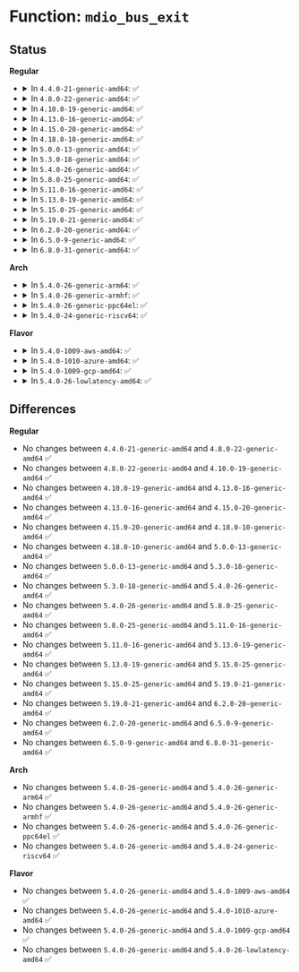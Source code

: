 # Function: <code>mdio_bus_exit</code>

## Status
<b>Regular</b>
<ul>
<li>
<details>
<summary>In <code>4.4.0-21-generic-amd64</code>: ✅</summary>

```c
void mdio_bus_exit()
```

```json
{
  "name": "mdio_bus_exit",
  "collision_type": "Unique Global",
  "inline_type": "No",
  "funcs": [
    {
      "addr": 18446744071585059312,
      "name": "mdio_bus_exit",
      "external": true,
      "loc": "drivers/net/phy/mdio_bus.c:689",
      "file": "drivers/net/phy/mdio_bus.c",
      "inline": "seen, unknown",
      "caller_inline": [],
      "caller_func": [
        "drivers/net/phy/phy_device.c:phy_exit"
      ]
    }
  ],
  "symbols": [
    {
      "addr": 18446744071585059312,
      "name": "mdio_bus_exit",
      "section": ".text",
      "bind": "STB_GLOBAL",
      "size": 35
    }
  ]
}
```
</details>
</li>
<li>
<details>
<summary>In <code>4.8.0-22-generic-amd64</code>: ✅</summary>

```c
void mdio_bus_exit()
```

```json
{
  "name": "mdio_bus_exit",
  "collision_type": "Unique Global",
  "inline_type": "No",
  "funcs": [
    {
      "addr": 18446744071585447568,
      "name": "mdio_bus_exit",
      "external": true,
      "loc": "drivers/net/phy/mdio_bus.c:637",
      "file": "drivers/net/phy/mdio_bus.c",
      "inline": "seen, unknown",
      "caller_inline": [],
      "caller_func": [
        "drivers/net/phy/phy_device.c:phy_exit"
      ]
    }
  ],
  "symbols": [
    {
      "addr": 18446744071585447568,
      "name": "mdio_bus_exit",
      "section": ".text",
      "bind": "STB_GLOBAL",
      "size": 35
    }
  ]
}
```
</details>
</li>
<li>
<details>
<summary>In <code>4.10.0-19-generic-amd64</code>: ✅</summary>

```c
void mdio_bus_exit()
```

```json
{
  "name": "mdio_bus_exit",
  "collision_type": "Unique Global",
  "inline_type": "No",
  "funcs": [
    {
      "addr": 18446744071585650768,
      "name": "mdio_bus_exit",
      "external": true,
      "loc": "drivers/net/phy/mdio_bus.c:648",
      "file": "drivers/net/phy/mdio_bus.c",
      "inline": "seen, unknown",
      "caller_inline": [],
      "caller_func": [
        "drivers/net/phy/phy_device.c:phy_exit"
      ]
    }
  ],
  "symbols": [
    {
      "addr": 18446744071585650768,
      "name": "mdio_bus_exit",
      "section": ".text",
      "bind": "STB_GLOBAL",
      "size": 35
    }
  ]
}
```
</details>
</li>
<li>
<details>
<summary>In <code>4.13.0-16-generic-amd64</code>: ✅</summary>

```c
void mdio_bus_exit()
```

```json
{
  "name": "mdio_bus_exit",
  "collision_type": "Unique Global",
  "inline_type": "No",
  "funcs": [
    {
      "addr": 18446744071585735536,
      "name": "mdio_bus_exit",
      "external": true,
      "loc": "drivers/net/phy/mdio_bus.c:714",
      "file": "drivers/net/phy/mdio_bus.c",
      "inline": "seen, unknown",
      "caller_inline": [],
      "caller_func": [
        "drivers/net/phy/phy_device.c:phy_exit"
      ]
    }
  ],
  "symbols": [
    {
      "addr": 18446744071585735536,
      "name": "mdio_bus_exit",
      "section": ".text",
      "bind": "STB_GLOBAL",
      "size": 35
    }
  ]
}
```
</details>
</li>
<li>
<details>
<summary>In <code>4.15.0-20-generic-amd64</code>: ✅</summary>

```c
void mdio_bus_exit()
```

```json
{
  "name": "mdio_bus_exit",
  "collision_type": "Unique Global",
  "inline_type": "No",
  "funcs": [
    {
      "addr": 18446744071586169200,
      "name": "mdio_bus_exit",
      "external": true,
      "loc": "drivers/net/phy/mdio_bus.c:715",
      "file": "drivers/net/phy/mdio_bus.c",
      "inline": "seen, unknown",
      "caller_inline": [],
      "caller_func": [
        "drivers/net/phy/phy_device.c:phy_exit"
      ]
    }
  ],
  "symbols": [
    {
      "addr": 18446744071586169200,
      "name": "mdio_bus_exit",
      "section": ".text",
      "bind": "STB_GLOBAL",
      "size": 35
    }
  ]
}
```
</details>
</li>
<li>
<details>
<summary>In <code>4.18.0-10-generic-amd64</code>: ✅</summary>

```c
void mdio_bus_exit()
```

```json
{
  "name": "mdio_bus_exit",
  "collision_type": "Unique Global",
  "inline_type": "No",
  "funcs": [
    {
      "addr": 18446744071586420784,
      "name": "mdio_bus_exit",
      "external": true,
      "loc": "drivers/net/phy/mdio_bus.c:743",
      "file": "drivers/net/phy/mdio_bus.c",
      "inline": "seen, unknown",
      "caller_inline": [],
      "caller_func": [
        "drivers/net/phy/phy_device.c:phy_exit",
        "drivers/net/phy/phy_device.c:phy_init"
      ]
    }
  ],
  "symbols": [
    {
      "addr": 18446744071586420784,
      "name": "mdio_bus_exit",
      "section": ".text",
      "bind": "STB_GLOBAL",
      "size": 35
    }
  ]
}
```
</details>
</li>
<li>
<details>
<summary>In <code>5.0.0-13-generic-amd64</code>: ✅</summary>

```c
void mdio_bus_exit()
```

```json
{
  "name": "mdio_bus_exit",
  "collision_type": "Unique Global",
  "inline_type": "No",
  "funcs": [
    {
      "addr": 18446744071586565968,
      "name": "mdio_bus_exit",
      "external": true,
      "loc": "drivers/net/phy/mdio_bus.c:742",
      "file": "drivers/net/phy/mdio_bus.c",
      "inline": "seen, unknown",
      "caller_inline": [],
      "caller_func": [
        "drivers/net/phy/phy_device.c:phy_exit",
        "drivers/net/phy/phy_device.c:phy_init"
      ]
    }
  ],
  "symbols": [
    {
      "addr": 18446744071586565968,
      "name": "mdio_bus_exit",
      "section": ".text",
      "bind": "STB_GLOBAL",
      "size": 35
    }
  ]
}
```
</details>
</li>
<li>
<details>
<summary>In <code>5.3.0-18-generic-amd64</code>: ✅</summary>

```c
void mdio_bus_exit()
```

```json
{
  "name": "mdio_bus_exit",
  "collision_type": "Unique Global",
  "inline_type": "No",
  "funcs": [
    {
      "addr": 18446744071586816928,
      "name": "mdio_bus_exit",
      "external": true,
      "loc": "drivers/net/phy/mdio_bus.c:759",
      "file": "drivers/net/phy/mdio_bus.c",
      "inline": "seen, unknown",
      "caller_inline": [],
      "caller_func": [
        "drivers/net/phy/phy_device.c:phy_exit",
        "drivers/net/phy/phy_device.c:phy_init"
      ]
    }
  ],
  "symbols": [
    {
      "addr": 18446744071586816928,
      "name": "mdio_bus_exit",
      "section": ".text",
      "bind": "STB_GLOBAL",
      "size": 35
    }
  ]
}
```
</details>
</li>
<li>
<details>
<summary>In <code>5.4.0-26-generic-amd64</code>: ✅</summary>

```c
void mdio_bus_exit()
```

```json
{
  "name": "mdio_bus_exit",
  "collision_type": "Unique Global",
  "inline_type": "No",
  "funcs": [
    {
      "addr": 18446744071586963104,
      "name": "mdio_bus_exit",
      "external": true,
      "loc": "drivers/net/phy/mdio_bus.c:751",
      "file": "drivers/net/phy/mdio_bus.c",
      "inline": "seen, unknown",
      "caller_inline": [],
      "caller_func": [
        "drivers/net/phy/phy_device.c:phy_exit",
        "drivers/net/phy/phy_device.c:phy_init"
      ]
    }
  ],
  "symbols": [
    {
      "addr": 18446744071586963104,
      "name": "mdio_bus_exit",
      "section": ".text",
      "bind": "STB_GLOBAL",
      "size": 35
    }
  ]
}
```
</details>
</li>
<li>
<details>
<summary>In <code>5.8.0-25-generic-amd64</code>: ✅</summary>

```c
void mdio_bus_exit()
```

```json
{
  "name": "mdio_bus_exit",
  "collision_type": "Unique Global",
  "inline_type": "No",
  "funcs": [
    {
      "addr": 18446744071587784384,
      "name": "mdio_bus_exit",
      "external": true,
      "loc": "drivers/net/phy/mdio_bus.c:1078",
      "file": "drivers/net/phy/mdio_bus.c",
      "inline": "seen, unknown",
      "caller_inline": [],
      "caller_func": [
        "drivers/net/phy/phy_device.c:phy_exit",
        "drivers/net/phy/phy_device.c:phy_init"
      ]
    }
  ],
  "symbols": [
    {
      "addr": 18446744071587784384,
      "name": "mdio_bus_exit",
      "section": ".text",
      "bind": "STB_GLOBAL",
      "size": 35
    }
  ]
}
```
</details>
</li>
<li>
<details>
<summary>In <code>5.11.0-16-generic-amd64</code>: ✅</summary>

```c
void mdio_bus_exit()
```

```json
{
  "name": "mdio_bus_exit",
  "collision_type": "Unique Global",
  "inline_type": "No",
  "funcs": [
    {
      "addr": 18446744071587842976,
      "name": "mdio_bus_exit",
      "external": true,
      "loc": "drivers/net/phy/mdio_bus.c:1007",
      "file": "drivers/net/phy/mdio_bus.c",
      "inline": "seen, unknown",
      "caller_inline": [],
      "caller_func": [
        "drivers/net/phy/phy_device.c:phy_exit",
        "drivers/net/phy/phy_device.c:phy_init"
      ]
    }
  ],
  "symbols": [
    {
      "addr": 18446744071587842976,
      "name": "mdio_bus_exit",
      "section": ".text",
      "bind": "STB_GLOBAL",
      "size": 35
    }
  ]
}
```
</details>
</li>
<li>
<details>
<summary>In <code>5.13.0-19-generic-amd64</code>: ✅</summary>

```c
void mdio_bus_exit()
```

```json
{
  "name": "mdio_bus_exit",
  "collision_type": "Unique Global",
  "inline_type": "No",
  "funcs": [
    {
      "addr": 18446744071587722400,
      "name": "mdio_bus_exit",
      "external": true,
      "loc": "drivers/net/phy/mdio_bus.c:1006",
      "file": "drivers/net/phy/mdio_bus.c",
      "inline": "seen, unknown",
      "caller_inline": [],
      "caller_func": [
        "drivers/net/phy/phy_device.c:phy_exit",
        "drivers/net/phy/phy_device.c:phy_init"
      ]
    }
  ],
  "symbols": [
    {
      "addr": 18446744071587722400,
      "name": "mdio_bus_exit",
      "section": ".text",
      "bind": "STB_GLOBAL",
      "size": 35
    }
  ]
}
```
</details>
</li>
<li>
<details>
<summary>In <code>5.15.0-25-generic-amd64</code>: ✅</summary>

```c
void mdio_bus_exit()
```

```json
{
  "name": "mdio_bus_exit",
  "collision_type": "Unique Global",
  "inline_type": "No",
  "funcs": [
    {
      "addr": 18446744071588315680,
      "name": "mdio_bus_exit",
      "external": true,
      "loc": "drivers/net/phy/mdio_bus.c:1017",
      "file": "drivers/net/phy/mdio_bus.c",
      "inline": "seen, unknown",
      "caller_inline": [],
      "caller_func": [
        "drivers/net/phy/phy_device.c:phy_exit",
        "drivers/net/phy/phy_device.c:phy_init"
      ]
    }
  ],
  "symbols": [
    {
      "addr": 18446744071588315680,
      "name": "mdio_bus_exit",
      "section": ".text",
      "bind": "STB_GLOBAL",
      "size": 35
    }
  ]
}
```
</details>
</li>
<li>
<details>
<summary>In <code>5.19.0-21-generic-amd64</code>: ✅</summary>

```c
void mdio_bus_exit()
```

```json
{
  "name": "mdio_bus_exit",
  "collision_type": "Unique Global",
  "inline_type": "No",
  "funcs": [
    {
      "addr": 18446744071589704704,
      "name": "mdio_bus_exit",
      "external": true,
      "loc": "drivers/net/phy/mdio_bus.c:1051",
      "file": "drivers/net/phy/mdio_bus.c",
      "inline": "seen, unknown",
      "caller_inline": [],
      "caller_func": [
        "drivers/net/phy/phy_device.c:phy_exit",
        "drivers/net/phy/phy_device.c:phy_init"
      ]
    }
  ],
  "symbols": [
    {
      "addr": 18446744071589704704,
      "name": "mdio_bus_exit",
      "section": ".text",
      "bind": "STB_GLOBAL",
      "size": 41
    }
  ]
}
```
</details>
</li>
<li>
<details>
<summary>In <code>6.2.0-20-generic-amd64</code>: ✅</summary>

```c
void mdio_bus_exit()
```

```json
{
  "name": "mdio_bus_exit",
  "collision_type": "Unique Global",
  "inline_type": "No",
  "funcs": [
    {
      "addr": 18446744071591321040,
      "name": "mdio_bus_exit",
      "external": true,
      "loc": "drivers/net/phy/mdio_bus.c:1056",
      "file": "drivers/net/phy/mdio_bus.c",
      "inline": "seen, unknown",
      "caller_inline": [],
      "caller_func": [
        "drivers/net/phy/phy_device.c:phy_exit",
        "drivers/net/phy/phy_device.c:phy_init"
      ]
    }
  ],
  "symbols": [
    {
      "addr": 18446744071591321040,
      "name": "mdio_bus_exit",
      "section": ".text",
      "bind": "STB_GLOBAL",
      "size": 41
    }
  ]
}
```
</details>
</li>
<li>
<details>
<summary>In <code>6.5.0-9-generic-amd64</code>: ✅</summary>

```c
void mdio_bus_exit()
```

```json
{
  "name": "mdio_bus_exit",
  "collision_type": "Unique Global",
  "inline_type": "No",
  "funcs": [
    {
      "addr": 18446744071591679792,
      "name": "mdio_bus_exit",
      "external": true,
      "loc": "drivers/net/phy/mdio_bus.c:1386",
      "file": "drivers/net/phy/mdio_bus.c",
      "inline": "seen, unknown",
      "caller_inline": [],
      "caller_func": [
        "drivers/net/phy/phy_device.c:phy_exit",
        "drivers/net/phy/phy_device.c:phy_init"
      ]
    }
  ],
  "symbols": [
    {
      "addr": 18446744071591679792,
      "name": "mdio_bus_exit",
      "section": ".text",
      "bind": "STB_GLOBAL",
      "size": 41
    }
  ]
}
```
</details>
</li>
<li>
<details>
<summary>In <code>6.8.0-31-generic-amd64</code>: ✅</summary>

```c
void mdio_bus_exit()
```

```json
{
  "name": "mdio_bus_exit",
  "collision_type": "Unique Global",
  "inline_type": "No",
  "funcs": [
    {
      "addr": 18446744071592422144,
      "name": "mdio_bus_exit",
      "external": true,
      "loc": "drivers/net/phy/mdio_bus.c:1424",
      "file": "drivers/net/phy/mdio_bus.c",
      "inline": "seen, unknown",
      "caller_inline": [],
      "caller_func": [
        "drivers/net/phy/phy_device.c:phy_exit",
        "drivers/net/phy/phy_device.c:phy_init"
      ]
    }
  ],
  "symbols": [
    {
      "addr": 18446744071592422144,
      "name": "mdio_bus_exit",
      "section": ".text",
      "bind": "STB_GLOBAL",
      "size": 41
    }
  ]
}
```
</details>
</li>
</ul>
<b>Arch</b>
<ul>
<li>
<details>
<summary>In <code>5.4.0-26-generic-arm64</code>: ✅</summary>

```c
void mdio_bus_exit()
```

```json
{
  "name": "mdio_bus_exit",
  "collision_type": "Unique Global",
  "inline_type": "No",
  "funcs": [
    {
      "addr": 18446603336499949256,
      "name": "mdio_bus_exit",
      "external": true,
      "loc": "drivers/net/phy/mdio_bus.c:751",
      "file": "drivers/net/phy/mdio_bus.c",
      "inline": "seen, unknown",
      "caller_inline": [],
      "caller_func": [
        "drivers/net/phy/phy_device.c:phy_exit",
        "drivers/net/phy/phy_device.c:phy_init"
      ]
    }
  ],
  "symbols": [
    {
      "addr": 18446603336499949256,
      "name": "mdio_bus_exit",
      "section": ".text",
      "bind": "STB_GLOBAL",
      "size": 56
    }
  ]
}
```
</details>
</li>
<li>
<details>
<summary>In <code>5.4.0-26-generic-armhf</code>: ✅</summary>

```c
void mdio_bus_exit()
```

```json
{
  "name": "mdio_bus_exit",
  "collision_type": "Unique Global",
  "inline_type": "No",
  "funcs": [
    {
      "addr": 3232492872,
      "name": "mdio_bus_exit",
      "external": true,
      "loc": "drivers/net/phy/mdio_bus.c:751",
      "file": "drivers/net/phy/mdio_bus.c",
      "inline": "seen, unknown",
      "caller_inline": [],
      "caller_func": [
        "drivers/net/phy/phy_device.c:phy_exit",
        "drivers/net/phy/phy_device.c:phy_init"
      ]
    }
  ],
  "symbols": [
    {
      "addr": 3232492872,
      "name": "mdio_bus_exit",
      "section": ".text",
      "bind": "STB_GLOBAL",
      "size": 48
    }
  ]
}
```
</details>
</li>
<li>
<details>
<summary>In <code>5.4.0-26-generic-ppc64el</code>: ✅</summary>

```c
void mdio_bus_exit()
```

```json
{
  "name": "mdio_bus_exit",
  "collision_type": "Unique Global",
  "inline_type": "No",
  "funcs": [
    {
      "addr": 13835058055293276464,
      "name": "mdio_bus_exit",
      "external": true,
      "loc": "drivers/net/phy/mdio_bus.c:751",
      "file": "drivers/net/phy/mdio_bus.c",
      "inline": "seen, unknown",
      "caller_inline": [],
      "caller_func": [
        "drivers/net/phy/phy_device.c:phy_exit",
        "drivers/net/phy/phy_device.c:phy_init"
      ]
    }
  ],
  "symbols": [
    {
      "addr": 13835058055293276464,
      "name": "mdio_bus_exit",
      "section": ".text",
      "bind": "STB_GLOBAL",
      "size": 84
    }
  ]
}
```
</details>
</li>
<li>
<details>
<summary>In <code>5.4.0-24-generic-riscv64</code>: ✅</summary>

```c
void mdio_bus_exit()
```

```json
{
  "name": "mdio_bus_exit",
  "collision_type": "Unique Global",
  "inline_type": "No",
  "funcs": [
    {
      "addr": 18446743936277033822,
      "name": "mdio_bus_exit",
      "external": true,
      "loc": "drivers/net/phy/mdio_bus.c:751",
      "file": "drivers/net/phy/mdio_bus.c",
      "inline": "seen, unknown",
      "caller_inline": [],
      "caller_func": [
        "drivers/net/phy/phy_device.c:phy_exit",
        "drivers/net/phy/phy_device.c:phy_init"
      ]
    }
  ],
  "symbols": [
    {
      "addr": 18446743936277033822,
      "name": "mdio_bus_exit",
      "section": ".text",
      "bind": "STB_GLOBAL",
      "size": 58
    }
  ]
}
```
</details>
</li>
</ul>
<b>Flavor</b>
<ul>
<li>
<details>
<summary>In <code>5.4.0-1009-aws-amd64</code>: ✅</summary>

```c
void mdio_bus_exit()
```

```json
{
  "name": "mdio_bus_exit",
  "collision_type": "Unique Global",
  "inline_type": "No",
  "funcs": [
    {
      "addr": 18446744071586720112,
      "name": "mdio_bus_exit",
      "external": true,
      "loc": "drivers/net/phy/mdio_bus.c:751",
      "file": "drivers/net/phy/mdio_bus.c",
      "inline": "seen, unknown",
      "caller_inline": [],
      "caller_func": [
        "drivers/net/phy/phy_device.c:phy_exit",
        "drivers/net/phy/phy_device.c:phy_init"
      ]
    }
  ],
  "symbols": [
    {
      "addr": 18446744071586720112,
      "name": "mdio_bus_exit",
      "section": ".text",
      "bind": "STB_GLOBAL",
      "size": 35
    }
  ]
}
```
</details>
</li>
<li>
<details>
<summary>In <code>5.4.0-1010-azure-amd64</code>: ✅</summary>

```c
void mdio_bus_exit()
```

```json
{
  "name": "mdio_bus_exit",
  "collision_type": "Unique Global",
  "inline_type": "No",
  "funcs": [
    {
      "addr": 18446744071586588416,
      "name": "mdio_bus_exit",
      "external": true,
      "loc": "drivers/net/phy/mdio_bus.c:751",
      "file": "drivers/net/phy/mdio_bus.c",
      "inline": "seen, unknown",
      "caller_inline": [],
      "caller_func": [
        "drivers/net/phy/phy_device.c:phy_exit",
        "drivers/net/phy/phy_device.c:phy_init"
      ]
    }
  ],
  "symbols": [
    {
      "addr": 18446744071586588416,
      "name": "mdio_bus_exit",
      "section": ".text",
      "bind": "STB_GLOBAL",
      "size": 35
    }
  ]
}
```
</details>
</li>
<li>
<details>
<summary>In <code>5.4.0-1009-gcp-amd64</code>: ✅</summary>

```c
void mdio_bus_exit()
```

```json
{
  "name": "mdio_bus_exit",
  "collision_type": "Unique Global",
  "inline_type": "No",
  "funcs": [
    {
      "addr": 18446744071586917664,
      "name": "mdio_bus_exit",
      "external": true,
      "loc": "drivers/net/phy/mdio_bus.c:751",
      "file": "drivers/net/phy/mdio_bus.c",
      "inline": "seen, unknown",
      "caller_inline": [],
      "caller_func": [
        "drivers/net/phy/phy_device.c:phy_exit",
        "drivers/net/phy/phy_device.c:phy_init"
      ]
    }
  ],
  "symbols": [
    {
      "addr": 18446744071586917664,
      "name": "mdio_bus_exit",
      "section": ".text",
      "bind": "STB_GLOBAL",
      "size": 35
    }
  ]
}
```
</details>
</li>
<li>
<details>
<summary>In <code>5.4.0-26-lowlatency-amd64</code>: ✅</summary>

```c
void mdio_bus_exit()
```

```json
{
  "name": "mdio_bus_exit",
  "collision_type": "Unique Global",
  "inline_type": "No",
  "funcs": [
    {
      "addr": 18446744071587024048,
      "name": "mdio_bus_exit",
      "external": true,
      "loc": "drivers/net/phy/mdio_bus.c:751",
      "file": "drivers/net/phy/mdio_bus.c",
      "inline": "seen, unknown",
      "caller_inline": [],
      "caller_func": [
        "drivers/net/phy/phy_device.c:phy_exit",
        "drivers/net/phy/phy_device.c:phy_init"
      ]
    }
  ],
  "symbols": [
    {
      "addr": 18446744071587024048,
      "name": "mdio_bus_exit",
      "section": ".text",
      "bind": "STB_GLOBAL",
      "size": 35
    }
  ]
}
```
</details>
</li>
</ul>

## Differences
<b>Regular</b>
<ul>
<li>
No changes between <code>4.4.0-21-generic-amd64</code> and <code>4.8.0-22-generic-amd64</code> ✅
</li>
<li>
No changes between <code>4.8.0-22-generic-amd64</code> and <code>4.10.0-19-generic-amd64</code> ✅
</li>
<li>
No changes between <code>4.10.0-19-generic-amd64</code> and <code>4.13.0-16-generic-amd64</code> ✅
</li>
<li>
No changes between <code>4.13.0-16-generic-amd64</code> and <code>4.15.0-20-generic-amd64</code> ✅
</li>
<li>
No changes between <code>4.15.0-20-generic-amd64</code> and <code>4.18.0-10-generic-amd64</code> ✅
</li>
<li>
No changes between <code>4.18.0-10-generic-amd64</code> and <code>5.0.0-13-generic-amd64</code> ✅
</li>
<li>
No changes between <code>5.0.0-13-generic-amd64</code> and <code>5.3.0-18-generic-amd64</code> ✅
</li>
<li>
No changes between <code>5.3.0-18-generic-amd64</code> and <code>5.4.0-26-generic-amd64</code> ✅
</li>
<li>
No changes between <code>5.4.0-26-generic-amd64</code> and <code>5.8.0-25-generic-amd64</code> ✅
</li>
<li>
No changes between <code>5.8.0-25-generic-amd64</code> and <code>5.11.0-16-generic-amd64</code> ✅
</li>
<li>
No changes between <code>5.11.0-16-generic-amd64</code> and <code>5.13.0-19-generic-amd64</code> ✅
</li>
<li>
No changes between <code>5.13.0-19-generic-amd64</code> and <code>5.15.0-25-generic-amd64</code> ✅
</li>
<li>
No changes between <code>5.15.0-25-generic-amd64</code> and <code>5.19.0-21-generic-amd64</code> ✅
</li>
<li>
No changes between <code>5.19.0-21-generic-amd64</code> and <code>6.2.0-20-generic-amd64</code> ✅
</li>
<li>
No changes between <code>6.2.0-20-generic-amd64</code> and <code>6.5.0-9-generic-amd64</code> ✅
</li>
<li>
No changes between <code>6.5.0-9-generic-amd64</code> and <code>6.8.0-31-generic-amd64</code> ✅
</li>
</ul>
<b>Arch</b>
<ul>
<li>
No changes between <code>5.4.0-26-generic-amd64</code> and <code>5.4.0-26-generic-arm64</code> ✅
</li>
<li>
No changes between <code>5.4.0-26-generic-amd64</code> and <code>5.4.0-26-generic-armhf</code> ✅
</li>
<li>
No changes between <code>5.4.0-26-generic-amd64</code> and <code>5.4.0-26-generic-ppc64el</code> ✅
</li>
<li>
No changes between <code>5.4.0-26-generic-amd64</code> and <code>5.4.0-24-generic-riscv64</code> ✅
</li>
</ul>
<b>Flavor</b>
<ul>
<li>
No changes between <code>5.4.0-26-generic-amd64</code> and <code>5.4.0-1009-aws-amd64</code> ✅
</li>
<li>
No changes between <code>5.4.0-26-generic-amd64</code> and <code>5.4.0-1010-azure-amd64</code> ✅
</li>
<li>
No changes between <code>5.4.0-26-generic-amd64</code> and <code>5.4.0-1009-gcp-amd64</code> ✅
</li>
<li>
No changes between <code>5.4.0-26-generic-amd64</code> and <code>5.4.0-26-lowlatency-amd64</code> ✅
</li>
</ul>
